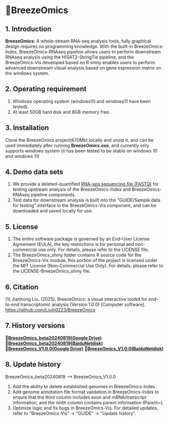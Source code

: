 # 🍃BreezeOmics
## 1. Introduction
**BreezeOmics**: A whole-stream RNA-seq analysis tools, fully graphical design requires no programming knowledge. With the built-in BreezeOmics-Index, BreezeOmics-RNAseq pipeline allows users to perform downstream RNAseq analysis using the HISAT2-StringTie pipeline, and the BreezeOmics-Vis developed based on R shiny enables users to perform advanced downstream visual analysis based on gene expression matrix on the windows system.
## 2. Operating requirement
1. Windows operating system (windows10 and windows11 have been tested).
2. At least 50GB hard disk and 8GB memory free.
## 3. Installation
Clone the BreezeOmics project(670Mb) locally and unzip it, and can be used immediately after running **BreezeOmics.exe**, and currently only supports windows system (it has been tested to be stable on windows 10 and windows 11)
## 4. Demo data sets
1. We provide a deleted-quantified [RNA-seq sequencing file (FASTQ)](https://github.com/Liujh0223/testdata) for testing upstream analysis of the BreezeOmics-Index and BreezeOmics-RNAseq pipeline components.
2. Test data for downstream analysis is built into the "GUIDE/Sample data for testing" interface in the BreezeOmics-Vis component, and can be downloaded and saved locally for use.
## 5. License
1. The entire software package is governed by an End-User License Agreement (EULA), the key restrictions is for personal and non-commercial use only. For details, please refer to the LICENSE file.
2. The BreezeOmics_shiny folder contains R source code for the BreezeOmics-Vis module, this portion of the project is licensed under the MIT License (Non-Commercial Use Only). For details, please refer to the LICENSE-BreezeOmics_shiny file.
## 6. Citation
[1] Jianhong Liu. (2025). BreezeOmics: a visual interactive toolkit for end-to-end transcriptomic analysis (Version 1.0.0) \[Computer software\]. https://github.com/Liujh0223/BreezeOmics
## 7. History versions 
🔗[**BreezeOmics_beta20240819(Google Drive)**](https://pan.baidu.com/s/1klkWNWbdEv-VzU3ILnsrMQ?pwd=6666)
🔗[**BreezeOmics_beta20240819(BaiduNetdisk)**](https://pan.baidu.com/s/1klkWNWbdEv-VzU3ILnsrMQ?pwd=6666)
🔗[**BreezeOmics_V1.0.0(Google Drive)**](https://pan.baidu.com/s/1klkWNWbdEv-VzU3ILnsrMQ?pwd=6666)
🔗[**BreezeOmics_V1.0.0(BaiduNetdisk)**](https://pan.baidu.com/s/1klkWNWbdEv-VzU3ILnsrMQ?pwd=6666)
## 8. Update history
BreezeOmics_beta20240819 --> BreezeOmics_V1.0.0
1. Add the ability to delete established genomes in BreezeOmics-Index.
2. Add genome annotation file format validation in BreezeOmics-Index to ensure that the third column includes exon and mRNA/transcript information, and the ninth column contains parent information (Parent=).
3. Optimize logic and fix bugs in BreezeOmics-Vis. For detailed updates, refer to "BreezeOmics-Vis" → "GUIDE" → "Update history".